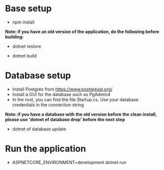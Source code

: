 # Base setup
- npm install

<b>Note: if you have an old version of the application, do the following before building:</b>
- dotnet restore

- dotnet build

# Database setup
- Install Postgres from https://www.postgresql.org/
- Install a GUI for the database such as PgAdmin4
- In the root, you can find the file Startup.cs. Use your database credentials in the connection string

<b>Note: if you have a database with the old version before the clean install, please use 'dotnet ef database drop' before the next step</b>

- dotnet ef database update

# Run the application
- ASPNETCORE_ENVIRONMENT=development dotnet run
